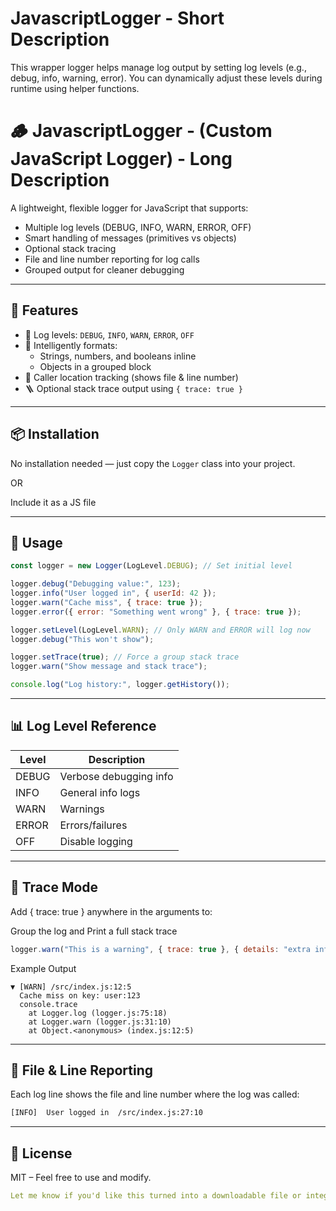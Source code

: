 # JavascriptLogger - Short Description
This wrapper logger helps manage log output by setting log levels (e.g., debug, info, warning, error). You can dynamically adjust these levels during runtime using helper functions.


# 🪵 JavascriptLogger - (Custom JavaScript Logger) - Long Description

A lightweight, flexible logger for JavaScript that supports:

- Multiple log levels (DEBUG, INFO, WARN, ERROR, OFF)
- Smart handling of messages (primitives vs objects)
- Optional stack tracing
- File and line number reporting for log calls
- Grouped output for cleaner debugging

---

## 🚀 Features

- 🔢 Log levels: `DEBUG`, `INFO`, `WARN`, `ERROR`, `OFF`
- 🧠 Intelligently formats:
  - Strings, numbers, and booleans inline
  - Objects in a grouped block
- 🧭 Caller location tracking (shows file & line number)
- 🪜 Optional stack trace output using `{ trace: true }`

---

## 📦 Installation

No installation needed — just copy the `Logger` class into your project. 

OR 

Include it as a JS file
<script type="application/javascript" src="logger.js"></script>

---

## 📄 Usage

```js
const logger = new Logger(LogLevel.DEBUG); // Set initial level

logger.debug("Debugging value:", 123);
logger.info("User logged in", { userId: 42 });
logger.warn("Cache miss", { trace: true });
logger.error({ error: "Something went wrong" }, { trace: true });

logger.setLevel(LogLevel.WARN); // Only WARN and ERROR will log now
logger.debug("This won't show");

logger.setTrace(true); // Force a group stack trace
logger.warn("Show message and stack trace");

console.log("Log history:", logger.getHistory());
```

---

## 📊 Log Level Reference

|Level | Description |
| ------------- | ------------- |
|DEBUG | Verbose debugging info |
|INFO | General info logs |
|WARN | Warnings |
|ERROR | Errors/failures |
|OFF | Disable logging |

---

## 🧪 Trace Mode

Add { trace: true } anywhere in the arguments to:

Group the log and Print a full stack trace

```js
logger.warn("This is a warning", { trace: true }, { details: "extra info" });
```

Example Output
```pgsql
▼ [WARN] /src/index.js:12:5
  Cache miss on key: user:123
  console.trace
    at Logger.log (logger.js:75:18)
    at Logger.warn (logger.js:31:10)
    at Object.<anonymous> (index.js:12:5)
```

---

## 🧩 File & Line Reporting

Each log line shows the file and line number where the log was called:
```bash
[INFO]  User logged in  /src/index.js:27:10
```

---

## 📁 License
MIT – Feel free to use and modify.
```yaml
Let me know if you'd like this turned into a downloadable file or integrated into your project structure.
```
